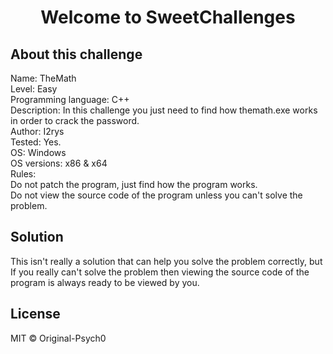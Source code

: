 <h1  align="center">Welcome to SweetChallenges</h1>

## About this challenge
<p>
Name: TheMath<br>
Level: Easy<br>
Programming language: C++<br>
Description: In this challenge you just need to find how themath.exe works in order to crack the password.<br>
Author: I2rys<br>
Tested: Yes.<br>
OS: Windows<br>
OS versions: x86 & x64<br>
Rules:<br>
Do not patch the program, just find how the program works.<br>
Do not view the source code of the program unless you can't solve the problem.
</p>

## Solution
This isn't really a solution that can help you solve the problem correctly, but If you really can't solve the problem then viewing the source code of the program is always ready to be viewed by you.


## License
MIT © Original-Psych0